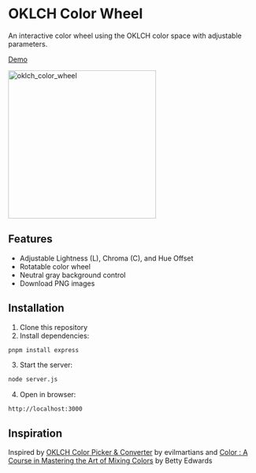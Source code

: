 # OKLCH Color Wheel

An interactive color wheel using the OKLCH color space with adjustable parameters.

[Demo](https://evthron.github.io/zh/oklch-color-wheel/)

<img src="https://github.com/user-attachments/assets/e41ee579-7481-4d0e-bf1a-81f3c5bf8701" alt="oklch_color_wheel" width="300" />

## Features

- Adjustable Lightness (L), Chroma (C), and Hue Offset
- Rotatable color wheel
- Neutral gray background control
- Download PNG images

## Installation

1. Clone this repository
2. Install dependencies:
```bash
pnpm install express
```

3. Start the server:
```bash
node server.js
```

4. Open in browser:
```
http://localhost:3000
```

## Inspiration
Inspired by [OKLCH Color Picker & Converter](https://oklch.com) by evilmartians and [Color : A Course in Mastering the Art of Mixing Colors](https://openlibrary.org/books/OL17920709M/Color) by Betty Edwards
